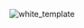 ![white_template](https://user-images.githubusercontent.com/108588429/226392314-43591269-4214-4911-9a4e-88e177ac77f7.png)

